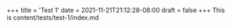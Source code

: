 +++
title = 'Test 1'
date = 2021-11-21T21:12:28-08:00
draft = false
+++
This is content/tests/test-1/index.md
